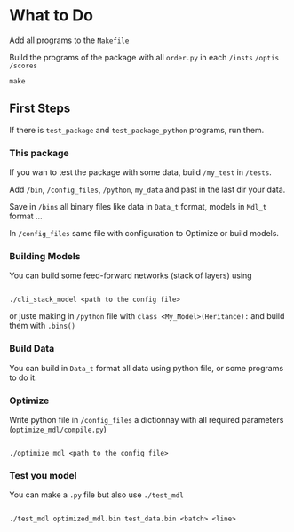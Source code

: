 # What to Do #

Add all programs to the ```Makefile```

Build the programs of the package with all ```order.py``` in each ```/insts``` ```/optis``` ```/scores```

```
make
```

## First Steps ##

If there is ```test_package``` and ```test_package_python``` programs, run them.

### This package ###

If you wan to test the package with some data, build ```/my_test``` in ```/tests```.

Add ```/bin```, ```/config_files```, ```/python```, ```my_data``` and past in the last dir your data.

Save in ```/bins``` all binary files like data in ```Data_t``` format, models in ```Mdl_t``` format ...

In ```/config_files``` same file with configuration to Optimize or build models.

### Building Models ###

You can build some feed-forward networks (stack of layers) using 

```

./cli_stack_model <path to the config file>

```

or juste making in ```/python``` file with ```class <My_Model>(Heritance):``` and build them with ```.bins()```

### Build Data ###

You can build in ```Data_t``` format all data using python file, or some programs to do it.

### Optimize ###

Write python file in ```/config_files``` a dictionnay with all required parameters (```optimize_mdl/compile.py```)

```

./optimize_mdl <path to the config file>

```

### Test you model ###

You can make a ```.py``` file but also use ```./test_mdl```

```

./test_mdl optimized_mdl.bin test_data.bin <batch> <line>

```
